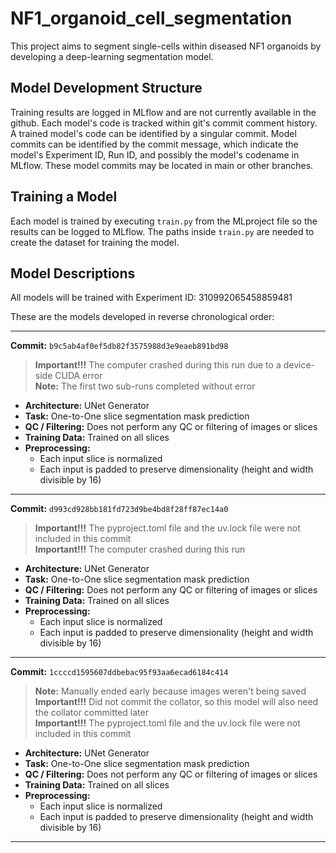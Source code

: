 # NF1_organoid_cell_segmentation

This project aims to segment single-cells within diseased NF1 organoids by developing a deep-learning segmentation model.

## Model Development Structure

Training results are logged in MLflow and are not currently available in the github.
Each model's code is tracked within git's commit comment history. A trained model's code can be identified by a singular commit. Model commits can be identified by the commit message, which indicate the model's Experiment ID, Run ID, and possibly the model's codename in MLflow. These model commits may be located in main or other branches.

## Training a Model

Each model is trained by executing `train.py` from the MLproject file so the results can be logged to MLflow. The paths inside `train.py` are needed to create the dataset for training the model.

## Model Descriptions
All models will be trained with Experiment ID: 310992065458859481

These are the models developed in reverse chronological order:

---

**Commit:** `b9c5ab4af0ef5db82f3575988d3e9eaeb891bd98`

> **Important!!!** The computer crashed during this run due to a device-side CUDA error <br>
> **Note:** The first two sub-runs completed without error

- **Architecture:** UNet Generator
- **Task:** One-to-One slice segmentation mask prediction
- **QC / Filtering:** Does not perform any QC or filtering of images or slices
- **Training Data:** Trained on all slices
- **Preprocessing:**
  - Each input slice is normalized
  - Each input is padded to preserve dimensionality (height and width divisible by 16)

---

**Commit:** `d993cd928bb181fd723d9be4bd8f28ff87ec14a0`

> **Important!!!** The pyproject.toml file and the uv.lock file were not included in this commit <br>
> **Important!!!** The computer crashed during this run

- **Architecture:** UNet Generator
- **Task:** One-to-One slice segmentation mask prediction
- **QC / Filtering:** Does not perform any QC or filtering of images or slices
- **Training Data:** Trained on all slices
- **Preprocessing:**
  - Each input slice is normalized
  - Each input is padded to preserve dimensionality (height and width divisible by 16)

---

**Commit:** `1ccccd1595607ddbebac95f93aa6ecad6184c414`

> **Note:** Manually ended early because images weren't being saved <br>
> **Important!!!** Did not commit the collator, so this model will also need the collator committed later <br>
> **Important!!!** The pyproject.toml file and the uv.lock file were not included in this commit

- **Architecture:** UNet Generator
- **Task:** One-to-One slice segmentation mask prediction
- **QC / Filtering:** Does not perform any QC or filtering of images or slices
- **Training Data:** Trained on all slices
- **Preprocessing:**
  - Each input slice is normalized
  - Each input is padded to preserve dimensionality (height and width divisible by 16)

---
